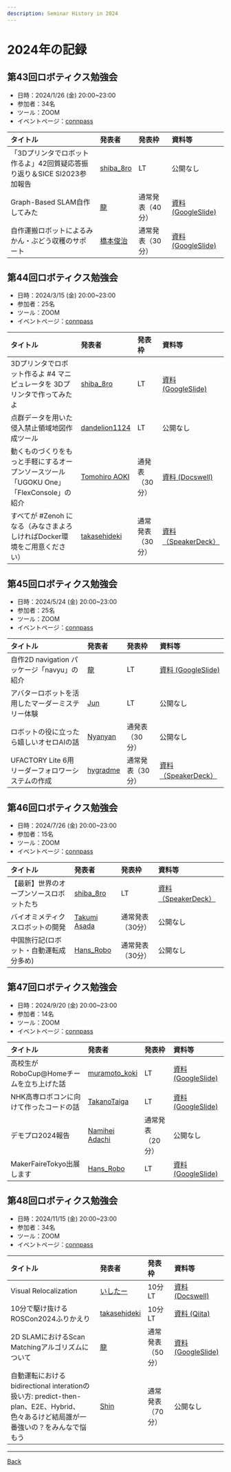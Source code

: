 ```yaml
---
description: Seminar History in 2024
---
```


<link rel="shortcut icon" type="image/x-icon" href="/favicon.ico?">

# 2024年の記録

## 第43回ロボティクス勉強会

- 日時：2024/1/26 (金) 20:00~23:00
- 参加者：34名
- ツール：ZOOM
- イベントページ：[connpass](https://robosemi.connpass.com/event/298610/)

| タイトル | 発表者 | 発表枠 | 資料等 |
| :--- | :--- | :--- | :--- |
| 「3Dプリンタでロボット作るよ」42回質疑応答振り返り＆SICE SI2023参加報告 | [shiba_8ro](https://connpass.com/user/YoshihiroShibata/) | LT | 公開なし |
| Graph-Based SLAM自作してみた | [龍](https://connpass.com/user/ryu_software/) | 通常発表（40分） | [資料 (GoogleSlide)](https://docs.google.com/presentation/d/18LZl9UycA94SWlix1NC5G5LR8gy0tD3lbmWHmmzUD6w/edit?usp=sharing) |
| 自作運搬ロボットによるみかん・ぶどう収穫のサポート | [橋本俊治](https://connpass.com/user/hashimotoshuji/) | 通常発表（30分） | [資料 (GoogleSlide)](https://docs.google.com/presentation/d/13ftRciUe9wB7IcDM4nJcSptjPfkQ4txm/edit#slide=id.p1) |


## 第44回ロボティクス勉強会

- 日時：2024/3/15 (金) 20:00~23:00
- 参加者：25名
- ツール：ZOOM
- イベントページ：[connpass](https://robosemi.connpass.com/event/308897/)

| タイトル | 発表者 | 発表枠 | 資料等 |
| :--- | :--- | :--- | :--- |
| 3Dプリンタでロボット作るよ #4 マニピュレータを 3Dプリンタで作ってみたよ | [shiba_8ro](https://connpass.com/user/YoshihiroShibata/) | LT | [資料 (GoogleSlide)](https://docs.google.com/presentation/d/1IBSts_L7j6pwk1wXbCh2U-lkIISFAz1jQwPv6NCo79Q/edit?usp=sharing) |
| 点群データを用いた侵入禁止領域地図作成ツール | [dandelion1124](https://connpass.com/user/dandelion1124/) | LT | 公開なし |
| 動くものづくりをもっと手軽にするオープンソースツール「UGOKU One」「FlexConsole」の紹介 | [Tomohiro AOKI](https://connpass.com/user/12tomo13a/) | 通発表（30分） | [資料 (Docswell)](https://www.docswell.com/s/12tomo13a/KW1DQQ-2024-03-23) |
| すべてが #Zenoh になる（みなさまよろしければDocker環境をご用意ください） | [takasehideki](https://connpass.com/user/takasehideki/) | 通常発表（30分） | [資料（SpeakerDeck）](https://speakerdeck.com/takasehideki/quan-tega-number-zenoh-ninaru) |

## 第45回ロボティクス勉強会

- 日時：2024/5/24 (金) 20:00~23:00
- 参加者：25名
- ツール：ZOOM
- イベントページ：[connpass](https://robosemi.connpass.com/event/309583/)

| タイトル | 発表者 | 発表枠 | 資料等 |
| :--- | :--- | :--- | :--- |
| 自作2D navigation パッケージ「navyu」の紹介 | [龍](https://connpass.com/user/ryu_software/) | LT | [資料 (GoogleSlide)](https://docs.google.com/presentation/d/12HERjkPGpK72N3t_w2zwvdx7vWuWszgaAfPXFzT7Wps/edit#slide=id.p) |
| アバターロボットを活用したマーダーミステリー体験 | [Jun](https://connpass.com/user/Jun/) | LT | 公開なし |
| ロボットの役に立ったら嬉しいオセロAIの話 | [Nyanyan](https://connpass.com/user/Nyanyan_Cube/) | 通発表（30分） | 公開なし |
| UFACTORY Lite 6用リーダーフォロワーシステムの作成 | [hygradme](https://connpass.com/user/hygradme/) | 通常発表（30分） | [資料（SpeakerDeck）](https://speakerdeck.com/hygradme/ufactory-lite-6yong-ridahuorowasisutemunozuo-cheng) |

## 第46回ロボティクス勉強会

- 日時：2024/7/26 (金) 20:00~23:00
- 参加者：15名
- ツール：ZOOM
- イベントページ：[connpass](https://robosemi.connpass.com/event/320323/)

| タイトル | 発表者 | 発表枠 | 資料等 |
| :--- | :--- | :--- | :--- |
| 【最新】世界のオープンソースロボットたち | [shiba_8ro](https://connpass.com/user/YoshihiroShibata/) | LT | [資料（SpeakerDeck）](https://speakerdeck.com/shiba_8ro/shi-jie-noopunsosurobotutotati-number-1) |
| バイオミメティクスロボットの開発 | [Takumi Asada](https://connpass.com/user/tasada038/) | 通常発表（30分） | 公開なし |
| 中国旅行記(ロボット・自動運転成分多め) | [Hans_Robo](https://connpass.com/user/Hans_Robo/) | 通常発表（30分） | 公開なし |


## 第47回ロボティクス勉強会

- 日時：2024/9/20 (金) 20:00~23:00
- 参加者：14名
- ツール：ZOOM
- イベントページ：[connpass](https://robosemi.connpass.com/event/320455/)

| タイトル | 発表者 | 発表枠 | 資料等 |
| :--- | :--- | :--- | :--- |
| 高校生がRoboCup@Homeチームを立ち上げた話 | [muramoto_koki](https://connpass.com/user/muramoto_koki/) | LT | [資料 (GoogleSlide)](https://docs.google.com/presentation/d/1FygyFNeKzPSqbDfz7zkK71x6oeGn_0g0A81sqZaZSZI/edit#slide=id.p) |
| NHK高専ロボコンに向けて作ったコードの話 | [TakanoTaiga](https://connpass.com/user/TakanoTaiga/) | LT | [資料 (GoogleSlide)](https://docs.google.com/presentation/d/1wOJS1VS_yoUJrDWlDlDlDWTPH_5oOeQfofka_V4uKgg/edit#slide=id.p) |
| デモプロ2024報告 | [Namihei Adachi](https://connpass.com/user/7oei/) | 通常発表（20分） | 公開なし |
| MakerFaireTokyo出展します | [Hans_Robo](https://connpass.com/user/Hans_Robo/) | LT | [資料 (GoogleSlide)](https://docs.google.com/presentation/d/1V27QrbOP1u-2W_2D1sXSKgnwdspzm4sRBKC2V72JSgI/edit#slide=id.p) |

## 第48回ロボティクス勉強会

- 日時：2024/11/15 (金) 20:00~23:00
- 参加者：34名
- ツール：ZOOM
- イベントページ：[connpass](https://robosemi.connpass.com/event/331800/)

| タイトル | 発表者 | 発表枠 | 資料等 |
| :--- | :--- | :--- | :--- |
| Visual Relocalization | [いしたー](https://connpass.com/user/sonicair/) | 10分LT | [資料 (Docswell)](https://www.docswell.com/s/IshitaTakeshi/KR264N-visual-relocalization-colmap) |
| 10分で駆け抜けるROSCon2024ふりかえり | [takasehideki](https://connpass.com/user/takasehideki/) | 10分LT | [資料 (Qiita)](https://qiita.com/takasehideki/items/d6d7bf712f812cd46880) |
| 2D SLAMにおけるScan Matchingアルゴリズムについて | [龍](https://connpass.com/user/ryu_software/) | 通常発表（50分） | [資料 (GoogleSlide)](https://docs.google.com/presentation/d/1Ug3iN_dS9tbv8h3ykxgRALGzIcdgnXafwgzDIzheE1s/edit?usp=sharing) |
| 自動運転におけるbidirectional interationの扱い方: predict-then-plan、E2E、Hybrid、色々あるけど結局誰が一番強いの？をみんなで悩もう | [Shin](https://connpass.com/user/ShintaroTomie/) | 通常発表（70分） | 公開なし |

<!-- ## 第N回ロボティクス勉強会

- 日時：2023/ (金) 20:00~23:00
- 参加者：N名
- ツール：ZOOM
- イベントページ：[connpass](URL)

| タイトル | 発表者 | 発表枠 | 資料等 |
| :--- | :--- | :--- | :--- |
|  | [name](https://connpass.com/user/name/) | LT | [資料](url) |
|  | [name](https://connpass.com/user/name/) | LT | [資料](url) |
|  | [name](https://connpass.com/user/name/) | 通常発表（N分） | [資料](url) |
|  | [name](https://connpass.com/user/name/) | 通常発表（N分） | [資料](url) | -->
- - -
[Back](../index)
